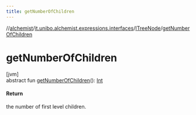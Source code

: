 ```yaml
---
title: getNumberOfChildren
---
```

//[alchemist](../../../index.html)/[it.unibo.alchemist.expressions.interfaces](../index.html)/[ITreeNode](index.html)/[getNumberOfChildren](get-number-of-children.html)



# getNumberOfChildren



[jvm]\
abstract fun [getNumberOfChildren](get-number-of-children.html)(): [Int](https://kotlinlang.org/api/latest/jvm/stdlib/kotlin/-int/index.html)



#### Return



the number of first level children.




